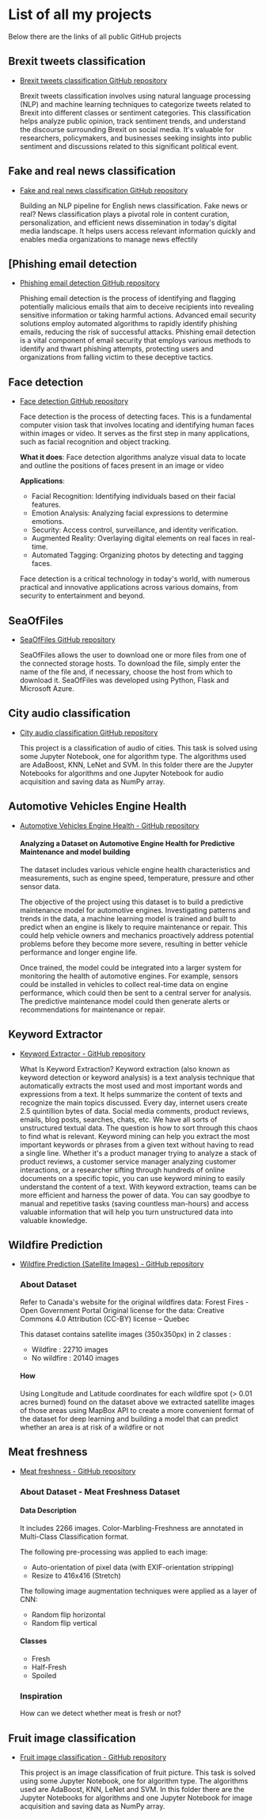 # List of all my projects
Below there are the links of all public GitHub projects

## Brexit tweets classification
- [Brexit tweets classification GitHub repository](https://github.com/cozzolinoac11/brexit-tweets)
  
  Brexit tweets classification involves using natural language processing (NLP) and machine learning techniques to categorize tweets related to Brexit into different classes or sentiment categories. This classification helps analyze public opinion, track sentiment trends, and understand the discourse surrounding Brexit on social media. It's valuable for researchers, policymakers, and businesses seeking insights into public sentiment and discussions related to this significant political event.

## Fake and real news classification
- [Fake and real news classification GitHub repository](https://github.com/cozzolinoac11/news-classification)

  Building an NLP pipeline for English news classification. Fake news or real? News classification plays a pivotal role in content curation, personalization, and efficient news dissemination in today's digital media landscape. It helps users access relevant information quickly and enables media organizations to manage news effectily

## [Phishing email detection
- [Phishing email detection GitHub repository](https://github.com/cozzolinoac11/phishing-email-detection)
  
  Phishing email detection is the process of identifying and flagging potentially malicious emails that aim to deceive recipients into revealing sensitive information or taking harmful actions. Advanced email security solutions employ automated algorithms to rapidly identify phishing emails, reducing the risk of successful attacks.
Phishing email detection is a vital component of email security that employs various methods to identify and thwart phishing attempts, protecting users and organizations from falling victim to these deceptive tactics.

## Face detection  
- [Face detection GitHub repository](https://github.com/cozzolinoac11/face-detection)

  Face detection is the process of detecting faces. 
  This is a fundamental computer vision task that involves locating and identifying human faces within images or video. It serves as the first step in many applications, such as facial recognition and     object tracking. 

  **What it does**: Face detection algorithms analyze visual data to locate and outline the positions of faces present in an image or video 

  **Applications**:
    - Facial Recognition: Identifying individuals based on their facial features.
    - Emotion Analysis: Analyzing facial expressions to determine emotions.
    - Security: Access control, surveillance, and identity verification.
    - Augmented Reality: Overlaying digital elements on real faces in real-time.
    - Automated Tagging: Organizing photos by detecting and tagging faces.

  Face detection is a critical technology in today's world, with numerous practical and innovative applications across various domains, from security to entertainment and beyond.

## SeaOfFiles
- [SeaOfFiles GitHub repository](https://github.com/cozzolinoac11/SeaOfFiles)

  SeaOfFiles allows the user to download one or more files from one of the connected storage hosts. To download the file, simply enter the name of the file and, if necessary, choose the host from which to download it. SeaOfFiles was developed using Python, Flask and Microsoft Azure.

## City audio classification
- [City audio classification GitHub repository](https://github.com/cozzolinoac11/city_audio_classification)

  This project is a classification of audio of cities. This task is solved using some Jupyter Notebook, one for algorithm type. The algorithms used are AdaBoost, KNN, LeNet and SVM. In this folder there are the Jupyter Notebooks for algorithms and one Jupyter Notebook for audio acquisition and saving data as NumPy array.

## Automotive Vehicles Engine Health
- [Automotive Vehicles Engine Health - GitHub repository](https://github.com/cozzolinoac11/automotive-vehicles-engine-health)

  #### Analyzing a Dataset on Automotive Engine Health for Predictive Maintenance and model building

  The dataset includes various vehicle engine health characteristics and measurements, such as engine speed, temperature, pressure and other sensor data.

  The objective of the project using this dataset is to build a predictive maintenance model for automotive engines. Investigating patterns and trends in the data, a machine learning model is trained      and built to predict when an engine is likely to require maintenance or repair. This could help vehicle owners and mechanics proactively address potential problems before they become more severe,        resulting in better vehicle performance and longer engine life.

  Once trained, the model could be integrated into a larger system for monitoring the health of automotive engines. For example, sensors could be installed in vehicles to collect real-time data on         engine performance, which could then be sent to a central server for analysis. The predictive maintenance model could then generate alerts or recommendations for maintenance or repair.

## Keyword Extractor
- [Keyword Extractor - GitHub repository](https://github.com/cozzolinoac11/keywordExtractor)

  What Is Keyword Extraction? Keyword extraction (also known as keyword detection or keyword analysis) is a text analysis technique that automatically extracts the most used and most important words and expressions from a text. It helps summarize the content of texts and recognize the main topics discussed. Every day, internet users create 2.5 quintillion bytes of data. Social media comments, product reviews, emails, blog posts, searches, chats, etc. We have all sorts of unstructured textual data. The question is how to sort through this chaos to find what is relevant. Keyword mining can help you extract the most important keywords or phrases from a given text without having to read a single line. Whether it's a product manager trying to analyze a stack of product reviews, a customer service manager analyzing customer interactions, or a researcher sifting through hundreds of online documents on a specific topic, you can use keyword mining to easily understand the content of a text. With keyword extraction, teams can be more efficient and harness the power of data. You can say goodbye to manual and repetitive tasks (saving countless man-hours) and access valuable information that will help you turn unstructured data into valuable knowledge.

## Wildfire Prediction
- [Wildfire Prediction (Satellite Images) - GitHub repository](https://github.com/cozzolinoac11/wildfire_prediction)

  ### About Dataset
  Refer to Canada's website for the original wildfires data:
  Forest Fires - Open Government Portal
  Original license for the data:
  Creative Commons 4.0 Attribution (CC-BY) license – Quebec

  This dataset contains satellite images (350x350px) in 2 classes :
    - Wildfire : 22710 images
    - No wildfire : 20140 images
  
  #### How
  Using Longitude and Latitude coordinates for each wildfire spot (> 0.01 acres burned) found on the dataset above we extracted satellite images of those areas using MapBox API to create a more convenient format of the dataset for deep learning and building a model that can predict whether an area is at risk of a wildfire or not

## Meat freshness
- [Meat freshness - GitHub repository](https://github.com/cozzolinoac11/meat-freshness)

  ### About Dataset - Meat Freshness Dataset
  #### Data Description
  It includes 2266 images.
  Color-Marbling-Freshness are annotated in Multi-Class Classification format.

  The following pre-processing was applied to each image:
    - Auto-orientation of pixel data (with EXIF-orientation stripping)
    - Resize to 416x416 (Stretch)

  The following image augmentation techniques were applied as a layer of CNN:
    - Random flip horizontal
    - Random flip vertical
    
  #### Classes
    - Fresh
    - Half-Fresh 
    - Spoiled

  ### Inspiration
    How can we detect whether meat is fresh or not?

## Fruit image classification
- [Fruit image classification - GitHub repository](https://github.com/cozzolinoac11/fruit_image_classification)

  This project is an image classification of fruit picture. This task is solved using some Jupyter Notebook, one for algorithm type. The algorithms used are AdaBoost, KNN, LeNet and SVM.
In this folder there are the Jupyter Notebooks for algorithms and one Jupyter Notebook for image acquisition and saving data as NumPy array.
